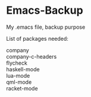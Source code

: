 Emacs-Backup
============

My .emacs file, backup purpose

List of packages needed:<br>

company<br>
company-c-headers<br>
flycheck<br>
haskell-mode<br>
lua-mode<br>
qml-mode<br>
racket-mode<br>
